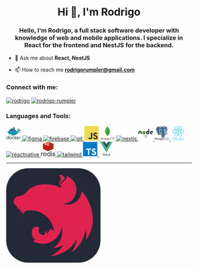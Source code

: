 <h1 align="center">Hi 👋, I'm Rodrigo</h1>
<h3 align="center">Hello, I'm Rodrigo, a full stack software developer with knowledge of web and mobile applications. I specialize in React for the frontend and NestJS for the backend.</h3>

- 💬 Ask me about **React, NestJS**

- 📫 How to reach me **rodrigorumpler@gmail.com**

<h3 align="left">Connect with me:</h3>
<p align="left">
<a href="https://dev.to/rodrigo" target="blank"><img align="center" src="https://raw.githubusercontent.com/rahuldkjain/github-profile-readme-generator/master/src/images/icons/Social/devto.svg" alt="rodrigo" height="30" width="40" /></a>
<a href="https://linkedin.com/in/rodrigo-rumpler" target="blank"><img align="center" src="https://raw.githubusercontent.com/rahuldkjain/github-profile-readme-generator/master/src/images/icons/Social/linked-in-alt.svg" alt="rodrigo-rumpler" height="30" width="40" /></a>
</p>

<h3 align="left">Languages and Tools:</h3>
<p align="left"> <a href="https://www.docker.com/" target="_blank" rel="noreferrer"> <img src="https://raw.githubusercontent.com/devicons/devicon/master/icons/docker/docker-original-wordmark.svg" alt="docker" width="40" height="40"/> </a> <a href="https://www.figma.com/" target="_blank" rel="noreferrer"> <img src="https://www.vectorlogo.zone/logos/figma/figma-icon.svg" alt="figma" width="40" height="40"/> </a> <a href="https://firebase.google.com/" target="_blank" rel="noreferrer"> <img src="https://www.vectorlogo.zone/logos/firebase/firebase-icon.svg" alt="firebase" width="40" height="40"/> </a> <a href="https://git-scm.com/" target="_blank" rel="noreferrer"> <img src="https://www.vectorlogo.zone/logos/git-scm/git-scm-icon.svg" alt="git" width="40" height="40"/> </a> <a href="https://developer.mozilla.org/en-US/docs/Web/JavaScript" target="_blank" rel="noreferrer"> <img src="https://raw.githubusercontent.com/devicons/devicon/master/icons/javascript/javascript-original.svg" alt="javascript" width="40" height="40"/> </a> <a href="https://www.mongodb.com/" target="_blank" rel="noreferrer"> <img src="https://raw.githubusercontent.com/devicons/devicon/master/icons/mongodb/mongodb-original-wordmark.svg" alt="mongodb" width="40" height="40"/> </a> <a href="https://nextjs.org/" target="_blank" rel="noreferrer"> <img src="https://cdn.worldvectorlogo.com/logos/nextjs-2.svg" alt="nextjs" width="40" height="40"/> </a> <a href="https://nodejs.org" target="_blank" rel="noreferrer"> <img src="https://raw.githubusercontent.com/devicons/devicon/master/icons/nodejs/nodejs-original-wordmark.svg" alt="nodejs" width="40" height="40"/> </a> <a href="https://www.postgresql.org" target="_blank" rel="noreferrer"> <img src="https://raw.githubusercontent.com/devicons/devicon/master/icons/postgresql/postgresql-original-wordmark.svg" alt="postgresql" width="40" height="40"/> </a> <a href="https://reactjs.org/" target="_blank" rel="noreferrer"> <img src="https://raw.githubusercontent.com/devicons/devicon/master/icons/react/react-original-wordmark.svg" alt="react" width="40" height="40"/> </a> <a href="https://reactnative.dev/" target="_blank" rel="noreferrer"> <img src="https://reactnative.dev/img/header_logo.svg" alt="reactnative" width="40" height="40"/> </a> <a href="https://redis.io" target="_blank" rel="noreferrer"> <img src="https://raw.githubusercontent.com/devicons/devicon/master/icons/redis/redis-original-wordmark.svg" alt="redis" width="40" height="40"/> </a> <a href="https://tailwindcss.com/" target="_blank" rel="noreferrer"> <img src="https://www.vectorlogo.zone/logos/tailwindcss/tailwindcss-icon.svg" alt="tailwind" width="40" height="40"/> </a> <a href="https://www.typescriptlang.org/" target="_blank" rel="noreferrer"> <img src="https://raw.githubusercontent.com/devicons/devicon/master/icons/typescript/typescript-original.svg" alt="typescript" width="40" height="40"/> </a> <a href="https://vuejs.org/" target="_blank" rel="noreferrer"> <img src="https://raw.githubusercontent.com/devicons/devicon/master/icons/vuejs/vuejs-original-wordmark.svg" alt="vuejs" width="40" height="40"/> </a> </p>

<hr/>

<svg xmlns="http://www.w3.org/2000/svg" width="256" height="256" fill="none" viewBox="0 0 256 256"><rect width="256" height="256" fill="#242938" rx="60"/><path fill="#E0234E" d="M146.728 18C145.172 18 143.727 18.3422 142.393 18.7985C145.228 20.7379 146.784 23.3046 147.562 26.2136C147.618 26.6129 147.729 26.8981 147.784 27.2973C147.84 27.6396 147.896 27.9818 147.896 28.3241C148.118 33.3435 146.617 33.9709 145.561 36.9369C143.949 40.7586 144.394 44.8654 146.339 48.1736C146.506 48.5729 146.728 49.0292 147.006 49.4285C144.894 34.9976 156.622 32.8301 158.79 28.3241C158.956 24.3884 155.788 21.7646 153.287 19.9393C150.897 18.4563 148.729 18 146.728 18V18ZM164.404 21.2512C164.181 22.5631 164.348 22.2209 164.293 22.9054C164.237 23.3617 164.237 23.9321 164.181 24.3884C164.07 24.8447 163.959 25.301 163.792 25.7573C163.681 26.2136 163.514 26.6699 163.348 27.1262C163.125 27.5826 162.959 27.9818 162.736 28.4381C162.57 28.6664 162.458 28.8944 162.292 29.1226C162.181 29.2937 162.069 29.4648 161.958 29.636C161.68 30.0353 161.402 30.4345 161.124 30.7767C160.791 31.119 160.513 31.5182 160.124 31.8035C160.124 31.8606 160.124 31.8606 160.124 31.8606C159.79 32.1458 159.457 32.488 159.068 32.7732C157.901 33.6858 156.567 34.3703 155.344 35.2259C154.955 35.511 154.566 35.7392 154.232 36.0814C153.843 36.3666 153.51 36.6518 153.176 36.9941C152.787 37.3363 152.509 37.6785 152.176 38.0778C151.898 38.4201 151.564 38.8193 151.342 39.2186C151.064 39.6179 150.786 40.0171 150.564 40.4164C150.341 40.8727 150.175 41.272 149.952 41.7283C149.786 42.1846 149.619 42.5839 149.508 43.0402C149.341 43.5535 149.23 44.0099 149.119 44.4662C149.063 44.6944 149.063 44.9795 149.007 45.2077C148.952 45.4359 148.952 45.664 148.896 45.8922C148.896 46.3485 148.841 46.8618 148.841 47.3181C148.841 47.6604 148.841 48.0026 148.896 48.3448C148.896 48.8011 148.952 49.2574 149.063 49.7708C149.119 50.2271 149.23 50.6834 149.341 51.1397C149.508 51.596 149.619 52.0524 149.786 52.5087C149.897 52.7939 150.064 53.0791 150.175 53.3072L137.391 48.2307C135.223 47.6033 133.111 47.0329 130.943 46.5196C129.776 46.2344 128.609 45.9492 127.441 45.664C124.106 44.9795 120.716 44.4662 117.325 44.124C117.214 44.124 117.159 44.0668 117.047 44.0668C113.712 43.7246 110.433 43.5535 107.098 43.5535C104.652 43.5535 102.207 43.6675 99.8168 43.8387C96.4262 44.0669 93.0357 44.5231 89.6451 45.0935C88.8114 45.2075 87.9776 45.3787 87.1439 45.5499C85.4208 45.8921 83.7533 46.2914 82.1414 46.6906C81.3077 46.9189 80.474 47.1469 79.6402 47.3751C78.8065 47.7173 78.0283 48.1166 77.2501 48.4588C76.6387 48.744 76.0273 49.0292 75.4159 49.3144C75.3048 49.3715 75.1935 49.3715 75.138 49.4284C74.5822 49.7136 74.0819 49.9417 73.5817 50.227C73.415 50.2841 73.3038 50.3409 73.1926 50.3981C72.5812 50.6833 71.9698 51.0255 71.4696 51.3107C71.0805 51.4818 70.6914 51.71 70.3579 51.8811C70.1912 51.9951 69.9688 52.1093 69.8577 52.1663C69.3574 52.4515 68.8572 52.7367 68.4125 53.0219C67.9123 53.3071 67.4676 53.5922 67.0785 53.8774C66.6894 54.1627 66.3004 54.3908 65.9669 54.676C65.9112 54.7331 65.8558 54.7331 65.8001 54.79C65.4666 55.0182 65.0775 55.3033 64.744 55.5885C64.744 55.5885 64.6884 55.6456 64.633 55.7025C64.3551 55.9308 64.0771 56.1588 63.7992 56.387C63.6881 56.4441 63.5768 56.5581 63.4657 56.6152C63.1878 56.8435 62.9099 57.1286 62.632 57.3567C62.5763 57.4707 62.4652 57.5279 62.4096 57.585C62.0761 57.9272 61.7426 58.2124 61.4091 58.5547C61.3534 58.5547 61.3534 58.6118 61.298 58.6686C60.9645 58.9538 60.631 59.2961 60.2975 59.6383C60.2418 59.6954 60.2418 59.7523 60.1864 59.7523C59.9085 60.0375 59.6306 60.3227 59.3527 60.6649C59.2416 60.7789 59.0748 60.8932 58.9636 61.0071C58.6857 61.3494 58.3522 61.6916 58.0187 62.0339C57.963 62.1478 57.852 62.205 57.7963 62.319C57.3516 62.7754 56.9625 63.2317 56.5179 63.688C56.4622 63.7451 56.4068 63.802 56.3511 63.8591C55.4618 64.8288 54.5169 65.7984 53.5164 66.654C52.5159 67.5666 51.4599 68.4222 50.4038 69.1637C49.2921 69.9623 48.236 70.6467 47.0688 71.3312C45.9571 71.9586 44.7899 72.529 43.5671 73.0424C42.3998 73.5557 41.177 74.0121 39.9542 74.4113C37.6197 74.9247 35.2297 75.8943 33.1731 76.0654C32.7284 76.0654 32.2282 76.1794 31.7835 76.2365C31.2833 76.3505 30.8386 76.4648 30.394 76.5788C29.9493 76.7499 29.5046 76.921 29.06 77.0921C28.6153 77.2633 28.1707 77.4914 27.726 77.7196C27.3369 78.0048 26.8923 78.2329 26.5032 78.5181C26.1141 78.8033 25.725 79.1455 25.3915 79.4878C25.0025 79.773 24.6134 80.1723 24.2799 80.5145C23.9464 80.9138 23.6129 81.256 23.335 81.6553C23.0571 82.1116 22.7236 82.5109 22.5012 82.9672C22.2233 83.3665 21.9454 83.8227 21.7231 84.279C21.5006 84.7924 21.2784 85.2487 21.1116 85.7621C20.9449 86.2184 20.7781 86.7317 20.6114 87.2451C20.5003 87.7014 20.389 88.1577 20.3335 88.614C20.3335 88.6712 20.2778 88.728 20.2778 88.7851C20.1667 89.2985 20.1667 89.983 20.1111 90.3252C20.0554 90.7245 20 91.0667 20 91.466C20 91.6943 20 91.9793 20.0557 92.2075C20.1113 92.6068 20.1667 92.949 20.2781 93.2913C20.3892 93.6335 20.5005 93.9757 20.6671 94.318C20.6671 94.3751 20.6671 94.3751 20.6671 94.3751C20.8339 94.7173 21.0562 95.0595 21.2786 95.4018C21.501 95.744 21.7232 96.0862 22.0011 96.4285C22.2791 96.7137 22.6126 97.0559 22.9461 97.3411C23.2795 97.6833 23.6131 97.9685 24.0021 98.2537C25.3361 99.4515 25.6696 99.8508 27.3927 100.763C27.6706 100.935 27.9485 101.049 28.282 101.22C28.3377 101.22 28.3931 101.277 28.4488 101.277C28.4488 101.391 28.4488 101.448 28.5044 101.562C28.5601 102.018 28.6712 102.475 28.7823 102.931C28.8934 103.444 29.0603 103.901 29.227 104.3C29.3938 104.642 29.5049 104.984 29.6717 105.327C29.7274 105.441 29.7828 105.555 29.8384 105.612C30.0609 106.068 30.2831 106.467 30.5054 106.867C30.7833 107.266 31.0612 107.665 31.3392 108.065C31.6171 108.407 31.9506 108.806 32.2841 109.148C32.6176 109.491 32.9511 109.776 33.3401 110.118C33.3401 110.118 33.3958 110.175 33.4512 110.175C33.7847 110.46 34.1182 110.746 34.4517 110.974C34.8408 111.259 35.2299 111.487 35.6745 111.715C36.0636 111.943 36.5083 112.171 36.9529 112.343C37.2864 112.514 37.6755 112.628 38.0646 112.742C38.1203 112.799 38.1757 112.799 38.287 112.856C38.5094 112.913 38.7872 112.97 39.0096 113.027C38.8428 116.107 38.7872 119.016 39.232 120.043C39.7322 121.184 42.1779 117.704 44.6235 113.711C44.29 117.647 44.0677 122.267 44.6235 123.636C45.2349 125.062 48.5699 120.613 51.4602 115.708C90.8684 106.353 126.83 134.303 130.61 173.774C129.887 167.613 122.495 164.191 119.104 165.047C117.437 169.267 114.602 174.686 110.044 178.051C110.434 174.287 110.267 170.408 109.489 166.644C108.266 171.891 105.876 176.797 102.596 181.017C97.316 181.417 92.0356 178.793 89.2565 174.857C89.034 174.686 88.9786 174.344 88.8118 174.116C88.6451 173.716 88.4783 173.317 88.3671 172.918C88.2004 172.519 88.0892 172.119 88.0336 171.72C87.978 171.321 87.978 170.922 87.978 170.465C87.978 170.18 87.978 169.895 87.978 169.61C88.0336 169.21 88.1447 168.811 88.2559 168.412C88.3669 168.013 88.4783 167.613 88.645 167.214C88.8674 166.815 89.034 166.416 89.312 166.016C90.2569 163.278 90.2569 161.054 88.5338 159.742C88.2003 159.514 87.8668 159.343 87.4777 159.172C87.2553 159.114 86.9775 159 86.7551 158.943C86.5884 158.886 86.4772 158.829 86.3105 158.772C85.9214 158.658 85.5323 158.544 85.1432 158.487C84.7542 158.373 84.3651 158.316 83.976 158.316C83.5869 158.259 83.1423 158.202 82.7532 158.202C82.4753 158.202 82.1973 158.259 81.9194 158.259C81.4748 158.259 81.0857 158.316 80.6966 158.43C80.3075 158.487 79.9185 158.544 79.5294 158.658C79.1403 158.772 78.7512 158.887 78.3621 159.058C77.9731 159.229 77.6396 159.4 77.2505 159.571C76.917 159.742 76.5835 159.97 76.1944 160.141C63.2436 168.811 70.9696 189.117 79.8073 194.992C76.4723 195.62 73.0818 196.361 72.1369 197.103C72.0812 197.16 72.0258 197.217 72.0258 197.217C74.4159 198.7 76.9171 199.955 79.5295 201.038C83.0868 202.236 86.8664 203.32 88.5339 203.776V203.833C93.1472 204.803 97.8162 205.145 102.541 204.86C127.164 203.092 147.34 183.87 151.009 158.544C151.12 159.058 151.231 159.514 151.342 160.027C151.509 161.054 151.731 162.138 151.843 163.221C151.843 163.221 151.843 163.221 151.843 163.279C151.954 163.792 152.009 164.305 152.065 164.762C152.065 164.876 152.065 164.933 152.065 164.99C152.121 165.503 152.176 166.017 152.176 166.473C152.232 167.1 152.287 167.728 152.287 168.355C152.287 168.64 152.287 168.926 152.287 169.268C152.287 169.553 152.343 169.895 152.343 170.18C152.343 170.523 152.287 170.865 152.287 171.207C152.287 171.492 152.287 171.778 152.287 172.006C152.287 172.405 152.232 172.747 152.232 173.147C152.232 173.375 152.232 173.603 152.176 173.888C152.176 174.287 152.12 174.687 152.12 175.143C152.064 175.314 152.064 175.485 152.064 175.656C152.009 176.113 151.953 176.512 151.898 176.968C151.898 177.139 151.898 177.31 151.842 177.482C151.786 178.052 151.675 178.565 151.62 179.136V179.193V179.25C151.509 179.763 151.397 180.334 151.286 180.847C151.286 180.904 151.286 180.961 151.286 181.018C151.175 181.531 151.064 182.045 150.953 182.558C150.953 182.615 150.897 182.729 150.897 182.786C150.786 183.3 150.675 183.813 150.508 184.327C150.508 184.384 150.508 184.44 150.508 184.498C150.341 185.068 150.174 185.581 150.063 186.095C150.008 186.152 150.008 186.209 150.008 186.209C149.841 186.779 149.674 187.349 149.507 187.92C149.285 188.49 149.118 189.004 148.896 189.574C148.674 190.144 148.507 190.715 148.285 191.228C148.062 191.799 147.84 192.312 147.618 192.882H147.562C147.339 193.396 147.117 193.966 146.839 194.479C146.783 194.65 146.728 194.765 146.672 194.879C146.617 194.936 146.617 194.993 146.561 195.05C142.948 202.522 137.613 209.081 130.943 214.215C130.498 214.5 130.053 214.842 129.609 215.185C129.498 215.298 129.331 215.356 129.22 215.47C128.83 215.755 128.441 216.04 127.997 216.325L128.163 216.668H128.219C128.997 216.554 129.775 216.439 130.554 216.325H130.609C132.054 216.097 133.5 215.812 134.945 215.527C135.334 215.47 135.778 215.356 136.168 215.242C136.445 215.184 136.668 215.128 136.946 215.07C137.335 215.013 137.724 214.899 138.113 214.842C138.446 214.728 138.78 214.671 139.113 214.557C144.672 213.188 150.063 211.306 155.232 209.081C146.395 221.459 134.556 231.441 120.716 238C127.108 237.544 133.5 236.46 139.669 234.635C162.069 227.847 180.912 212.389 192.195 191.57C189.916 204.746 184.802 217.295 177.243 228.246C182.635 224.596 187.582 220.375 192.084 215.584C204.534 202.237 212.705 185.296 215.484 167.101C217.374 176.113 217.93 185.41 217.096 194.593C257.227 137.155 220.431 77.6063 205.035 61.9206C204.979 61.8066 204.924 61.7495 204.924 61.6354C204.868 61.6925 204.868 61.6925 204.868 61.7494C204.868 61.6923 204.868 61.6923 204.812 61.6354C204.812 62.3199 204.756 63.0043 204.701 63.6888C204.534 65.0007 204.368 66.2555 204.145 67.5104C203.867 68.7653 203.534 70.0201 203.2 71.275C202.811 72.4728 202.367 73.7276 201.866 74.9255C201.366 76.0662 200.81 77.2641 200.199 78.4049C199.587 79.4886 198.92 80.6294 198.198 81.6561C197.475 82.7398 196.697 83.7665 195.919 84.7362C195.085 85.7629 194.196 86.6755 193.307 87.5881C192.751 88.1015 192.25 88.5578 191.695 89.0141C191.25 89.4134 190.861 89.7556 190.416 90.1549C189.416 90.9534 188.415 91.6949 187.304 92.3794C186.248 93.0639 185.136 93.7483 184.024 94.3187C182.857 94.8891 181.69 95.4025 180.523 95.9158C179.355 96.3721 178.132 96.7714 176.91 97.1137C175.687 97.4559 174.408 97.7411 173.186 97.9692C171.907 98.1975 170.629 98.3115 169.406 98.4256C168.517 98.4827 167.627 98.5396 166.738 98.5396C165.46 98.5396 164.181 98.4256 162.958 98.3113C161.68 98.1973 160.402 98.0261 159.179 97.7409C157.9 97.5126 156.678 97.1705 155.455 96.7712H155.399C156.622 96.6573 157.845 96.543 159.068 96.3149C160.346 96.0867 161.569 95.8016 162.792 95.4593C164.014 95.1171 165.237 94.7178 166.404 94.2615C167.627 93.8052 168.794 93.2348 169.906 92.6644C171.073 92.094 172.129 91.4666 173.241 90.7821C174.297 90.0406 175.353 89.2991 176.354 88.5006C177.354 87.702 178.299 86.8465 179.188 85.9338C180.133 85.0782 180.967 84.1086 181.801 83.1389C182.635 82.1122 183.413 81.0855 184.135 80.0588C184.246 79.8877 184.358 79.6595 184.469 79.4884C185.025 78.5758 185.58 77.6632 186.081 76.7505C186.692 75.6097 187.248 74.469 187.748 73.2712C188.248 72.0733 188.693 70.8755 189.082 69.6207C189.471 68.4228 189.749 67.168 190.027 65.9131C190.25 64.6012 190.472 63.3464 190.583 62.0915C190.694 60.7796 190.805 59.4677 190.805 58.2129C190.805 57.3002 190.75 56.3876 190.694 55.475C190.583 54.1631 190.416 52.9082 190.25 51.6534C190.027 50.3415 189.749 49.0866 189.416 47.8318C189.027 46.634 188.638 45.3791 188.193 44.1813C187.748 42.9835 187.193 41.7856 186.637 40.6448C186.025 39.5041 185.414 38.3633 184.747 37.2796C184.024 36.1958 183.302 35.1691 182.524 34.1424C181.69 33.1727 180.856 32.2031 179.967 31.2334C179.522 30.7771 179.022 30.2638 178.522 29.8075C176.02 27.8111 173.408 25.9288 170.796 24.2176C170.407 23.9894 170.073 23.8184 169.684 23.6472C167.85 22.4494 166.127 21.822 164.404 21.2516L164.404 21.2512Z"/></svg>
